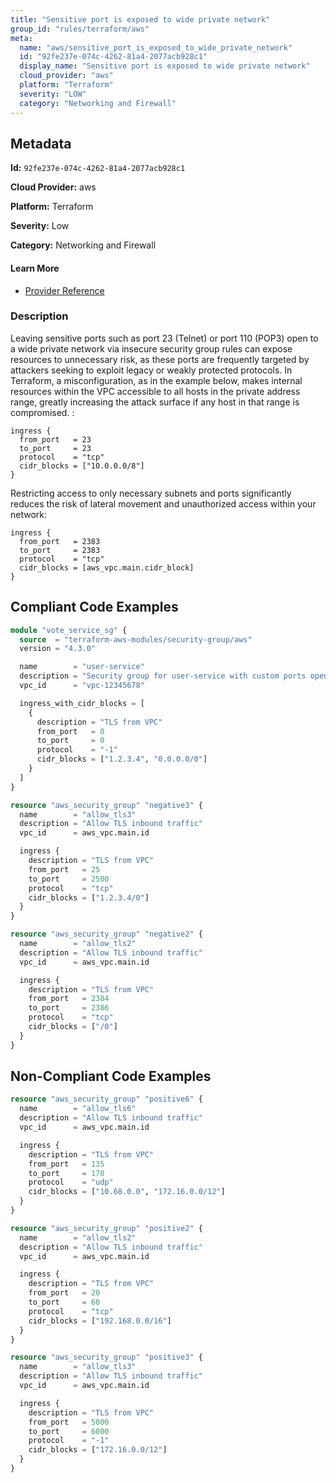 ```yaml
---
title: "Sensitive port is exposed to wide private network"
group_id: "rules/terraform/aws"
meta:
  name: "aws/sensitive_port_is_exposed_to_wide_private_network"
  id: "92fe237e-074c-4262-81a4-2077acb928c1"
  display_name: "Sensitive port is exposed to wide private network"
  cloud_provider: "aws"
  platform: "Terraform"
  severity: "LOW"
  category: "Networking and Firewall"
---
```

## Metadata

**Id:** `92fe237e-074c-4262-81a4-2077acb928c1`

**Cloud Provider:** aws

**Platform:** Terraform

**Severity:** Low

**Category:** Networking and Firewall

#### Learn More

 - [Provider Reference](https://registry.terraform.io/providers/hashicorp/aws/latest/docs/resources/security_group)

### Description

 Leaving sensitive ports such as port 23 (Telnet) or port 110 (POP3) open to a wide private network via insecure security group rules can expose resources to unnecessary risk, as these ports are frequently targeted by attackers seeking to exploit legacy or weakly protected protocols. In Terraform, a misconfiguration, as in the example below, makes internal resources within the VPC accessible to all hosts in the private address range, greatly increasing the attack surface if any host in that range is compromised. :

```
ingress {
  from_port   = 23
  to_port     = 23
  protocol    = "tcp"
  cidr_blocks = ["10.0.0.0/8"]
}
```

Restricting access to only necessary subnets and ports significantly reduces the risk of lateral movement and unauthorized access within your network:

```
ingress {
  from_port   = 2383
  to_port     = 2383
  protocol    = "tcp"
  cidr_blocks = [aws_vpc.main.cidr_block]
}
```




## Compliant Code Examples
```terraform
module "vote_service_sg" {
  source  = "terraform-aws-modules/security-group/aws"
  version = "4.3.0"

  name        = "user-service"
  description = "Security group for user-service with custom ports open within VPC, and PostgreSQL publicly open"
  vpc_id      = "vpc-12345678"

  ingress_with_cidr_blocks = [
    {
      description = "TLS from VPC"
      from_port   = 0
      to_port     = 0
      protocol    = "-1"
      cidr_blocks = ["1.2.3.4", "0.0.0.0/0"]
    }
  ]
}

```

```terraform
resource "aws_security_group" "negative3" {
  name        = "allow_tls3"
  description = "Allow TLS inbound traffic"
  vpc_id      = aws_vpc.main.id

  ingress {
    description = "TLS from VPC"
    from_port   = 25
    to_port     = 2500
    protocol    = "tcp"
    cidr_blocks = ["1.2.3.4/0"]
  }
}

```

```terraform
resource "aws_security_group" "negative2" {
  name        = "allow_tls2"
  description = "Allow TLS inbound traffic"
  vpc_id      = aws_vpc.main.id

  ingress {
    description = "TLS from VPC"
    from_port   = 2384
    to_port     = 2386
    protocol    = "tcp"
    cidr_blocks = ["/0"]
  }
}

```
## Non-Compliant Code Examples
```terraform
resource "aws_security_group" "positive6" {
  name        = "allow_tls6"
  description = "Allow TLS inbound traffic"
  vpc_id      = aws_vpc.main.id

  ingress {
    description = "TLS from VPC"
    from_port   = 135
    to_port     = 170
    protocol    = "udp"
    cidr_blocks = ["10.68.0.0", "172.16.0.0/12"]
  }
}

```

```terraform
resource "aws_security_group" "positive2" {
  name        = "allow_tls2"
  description = "Allow TLS inbound traffic"
  vpc_id      = aws_vpc.main.id

  ingress {
    description = "TLS from VPC"
    from_port   = 20
    to_port     = 60
    protocol    = "tcp"
    cidr_blocks = ["192.168.0.0/16"]
  }
}

```

```terraform
resource "aws_security_group" "positive3" {
  name        = "allow_tls3"
  description = "Allow TLS inbound traffic"
  vpc_id      = aws_vpc.main.id

  ingress {
    description = "TLS from VPC"
    from_port   = 5000
    to_port     = 6000
    protocol    = "-1"
    cidr_blocks = ["172.16.0.0/12"]
  }
}

```